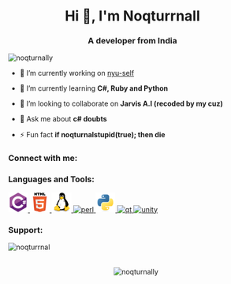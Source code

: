 <h1 align="center">Hi 👋, I'm Noqturrnall</h1>
<h3 align="center">A developer from India</h3>

<p align="left"> <img src="https://komarev.com/ghpvc/?username=noqturnally&label=Profile%20views&color=0e75b6&style=flat" alt="noqturnally" /> </p>

- 🔭 I’m currently working on [nyu-self](https://github.com/Noqturnally/nyu-self)

- 🌱 I’m currently learning **C#, Ruby and Python**

- 👯 I’m looking to collaborate on **Jarvis A.I (recoded by my cuz)**

- 💬 Ask me about **c# doubts**

- ⚡ Fun fact **if noqturnalstupid(true); then die**

<h3 align="left">Connect with me:</h3>
<p align="left">
</p>

<h3 align="left">Languages and Tools:</h3>
<p align="left"> <a href="https://www.w3schools.com/cs/" target="_blank" rel="noreferrer"> <img src="https://raw.githubusercontent.com/devicons/devicon/master/icons/csharp/csharp-original.svg" alt="csharp" width="40" height="40"/> </a> <a href="https://www.w3.org/html/" target="_blank" rel="noreferrer"> <img src="https://raw.githubusercontent.com/devicons/devicon/master/icons/html5/html5-original-wordmark.svg" alt="html5" width="40" height="40"/> </a> <a href="https://www.linux.org/" target="_blank" rel="noreferrer"> <img src="https://raw.githubusercontent.com/devicons/devicon/master/icons/linux/linux-original.svg" alt="linux" width="40" height="40"/> </a> <a href="https://www.perl.org/" target="_blank" rel="noreferrer"> <img src="https://api.iconify.design/logos-perl.svg" alt="perl" width="40" height="40"/> </a> <a href="https://www.python.org" target="_blank" rel="noreferrer"> <img src="https://raw.githubusercontent.com/devicons/devicon/master/icons/python/python-original.svg" alt="python" width="40" height="40"/> </a> <a href="https://www.qt.io/" target="_blank" rel="noreferrer"> <img src="https://upload.wikimedia.org/wikipedia/commons/0/0b/Qt_logo_2016.svg" alt="qt" width="40" height="40"/> </a> <a href="https://unity.com/" target="_blank" rel="noreferrer"> <img src="https://www.vectorlogo.zone/logos/unity3d/unity3d-icon.svg" alt="unity" width="40" height="40"/> </a> </p>

<h3 align="left">Support:</h3>
<p><a href="https://ko-fi.com/noqturrnal"> <img align="left" src="https://cdn.ko-fi.com/cdn/kofi3.png?v=3" height="50" width="210" alt="noqturrnal" /></a></p><br><br>

<p>&nbsp;<img align="center" src="https://github-readme-stats.vercel.app/api?username=noqturnally&show_icons=true&locale=en" alt="noqturnally" /></p>

